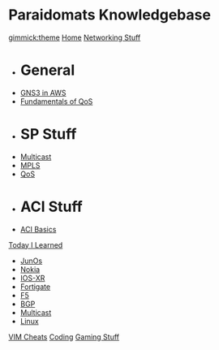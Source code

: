 <!--
  -- Name of your wiki
  -- Do NOT remove the leading `#` character.
  -->

# Paraidomats Knowledgebase


<!--
  -- Default theme
  -- (Read: http://dynalon.github.io/mdwiki/#!customizing.md#Theme_chooser)
  -->

[gimmick:theme](cosmo)
[Home](index.md)
[Networking Stuff]()

  * # General
  * [GNS3 in AWS](pages/networking_stuff/general/AWS_GNS3_getting_started.md)
  * [Fundamentals of QoS](pages/networking_stuff/general/fundamentals_of_qos.md)
  * # SP Stuff
  * [Multicast](pages/networking_stuff/sp_stuff/multicast.md)
  * [MPLS](pages/networking_stuff/sp_stuff/mpls.md)
  * [QoS](pages/networking_stuff/sp_stuff/qos.md)
  * # ACI Stuff
  * [ACI Basics](pages/aci_stuff/aci_basics.md)

[Today I Learned]()

  * [JunOs](pages/today_i_learned/junos.md)
  * [Nokia](pages/today_i_learned/nokia.md)
  * [IOS-XR](pages/today_i_learned/ios_xr.md)
  * [Fortigate](pages/today_i_learned/fortigate.md)
  * [F5](pages/today_i_learned/f5.md)
  * [BGP](pages/today_i_learned/bgp.md)
  * [Multicast](pages/today_i_learned/multicast.md)
  * [Linux](pages/today_i_learned/linux.md)

[VIM Cheats](pages/vim_cheats/vimcheats.md)
[Coding](pages/coding_stuff/coding.md)
[Gaming Stuff](pages/gaming_stuff/gaming.md)




<!--
  -- Navigation
  -- (Read: http://dynalon.github.io/mdwiki/#!quickstart.md#Adding_a_navigation)
  -->

<!-- [About](pages/about.md)
[Download](pages/download.md) -->

<!-- A more complex navigation example: ----------------------------------------

[Menu Item 1]()

  * # SubMenu Heading 1
  * [SubMenu Item 1](pages/subitem1.md)
  * [SubMenu Item 2](pages/subitem2.md)
  - - - -
  * # SubMenu Heading 2
  * [SubMenu Item 3](pages/subitem3.md)
  - - - -
  * # SubMenu Heading 3
  * [SubMenu Item 3](pages/subitem3.md) 

[Menu Item 2](pages/item2.md)

[Menu Item 3](pages/item3.md)

----------------------------------------------------------------------------

<!--
  -- Change the Language
  -- Could be useful when there's more than one language wiki.
  -->

<!--
[Change the Language]()

  * [English (United States)](/en_US/)
  * [English (United Kingdom)](/en_GB/)
  * [Italian](/it/)
-->

<!--
  -- Let the user choose a theme
  -- (Read: http://dynalon.github.io/mdwiki/#!quickstart.md#Adding_a_navigation)
  -->

<!--

